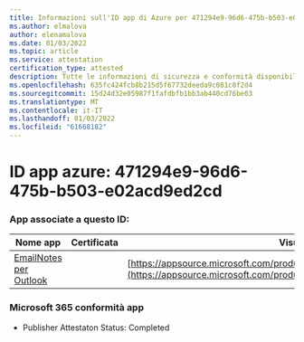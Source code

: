 ```yaml
---
title: Informazioni sull'ID app di Azure per 471294e9-96d6-475b-b503-e02acd9ed2cd
ms.author: elmalova
author: elenamalova
ms.date: 01/03/2022
ms.topic: article
ms.service: attestation
certification_type: attested
description: Tutte le informazioni di sicurezza e conformità disponibili per 471294e9-96d6-475b-b503-e02acd9ed2cd.
ms.openlocfilehash: 635fc424fcb8b215d5f67732deeda9c081c8f2d4
ms.sourcegitcommit: 15d24d32e05987f1fafdbfb1bb3ab440cd76be03
ms.translationtype: MT
ms.contentlocale: it-IT
ms.lasthandoff: 01/03/2022
ms.locfileid: "61668182"
---
```

# <a name="azure-app-id-471294e9-96d6-475b-b503-e02acd9ed2cd"></a>ID app azure: 471294e9-96d6-475b-b503-e02acd9ed2cd


### <a name="apps-associated-with-this-id"></a>App associate a questo ID:
| **Nome app** | **Certificata** | **Visualizzazione in AppSource** |
|--------------|---------------|-----------------------|
| [EmailNotes per Outlook](https://docs.microsoft.com/microsoft-365-app-certification/forward/standsssouthpacificltd1581455821226.emailnotes) |  | [https://appsource.microsoft.com/product/office/standsssouthpacificltd1581455821226.emailnotes](https://appsource.microsoft.com/product/office/standsssouthpacificltd1581455821226.emailnotes) |

### <a name="microsoft-365-app-compliance-status"></a>Microsoft 365 conformità app
- Publisher Attestaton Status: Completed
